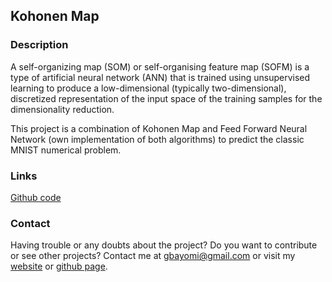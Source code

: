 ## Kohonen Map


### Description

A self-organizing map (SOM) or self-organising feature map (SOFM) is a type of artificial neural network (ANN) that is trained using unsupervised learning to produce a low-dimensional (typically two-dimensional), discretized representation of the input space of the training samples for the dimensionality reduction. 

This project is a combination of Kohonen Map and Feed Forward Neural Network (own implementation of both algorithms) to predict the classic MNIST numerical problem.

### Links

[Github code](https://github.com/Bayomi/kohonen/)

### Contact

Having trouble or any doubts about the project? Do you want to contribute or see other projects? Contact me at gbayomi@gmail.com or visit my [website](http://gbayomi.com/) or [github page](https://github.com/Bayomi/).



